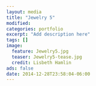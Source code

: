```yaml
---
layout: media
title: "Jewelry 5"
modified:
categories: portfolio
excerpt: "Add description here"
tags: []
image:
  feature: Jewelry5.jpg
  teaser: Jewelry5-tease.jpg
  credit: Lisbeth Hamlin
ads: false
date: 2014-12-28T23:58:04-06:00
---
```


